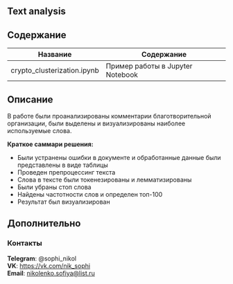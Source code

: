 ## Text analysis


## Содержание 

| Название | Содержание | 
|----------------|----------------|
| crypto_clusterization.ipynb | Пример работы в Jupyter Notebook |


## Описание

В работе были проанализированы комментарии благотворительной организации, были выделены и визуализированы наиболее используемые слова. 

**Краткое саммари решения:**
- Были устранены ошибки в документе и обработанные данные были представлены в виде таблицы
- Проведен препроцессинг текста
- Слова в тексте были токенезированы и лемматизированы
- Были убраны стоп слова
- Найдены частотности слов и определен топ-100
- Результат был визуализирован


## Дополнительно

  

###                                                                    Контакты


  **Telegram**: @sophi_nikol\
  **VK**: https://vk.com/nik_sophi \
  **Email**: nikolenko.sofiya@list.ru 
  
